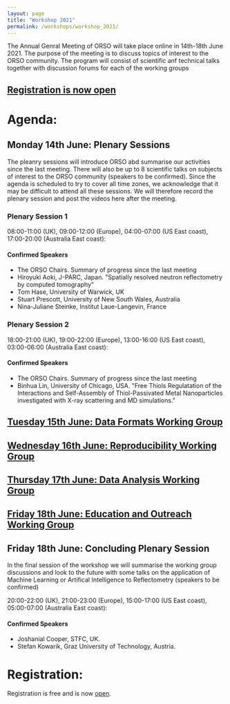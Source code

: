 ```yaml
---
layout: page
title: "Workshop 2021"
permalink: /workshops/workshop_2021/
---
```


The Annual Genral Meeting of ORSO will take place online in 14th-18th June 2021. The purpose of the meeting is to discuss topics of interest to the ORSO community.
The program will consist of scientific anf technical talks together with discussion forums for each of the working groups

## [Registration is now open](https://indico.esss.lu.se/event/2745/overview)


# Agenda:

## Monday 14th June: Plenary Sessions

The pleanry sessions will introduce ORSO abd summarise our activities since the last meeting. 
There will also be up to 8 scientific talks on subjects of interest to the ORSO community (speakers to be confirmed).
Since the agenda is scheduled to try to cover all time zones, we acknowledge that it may be difficult to attend all these sessions. We will therefore record the plenary session and post the videos here after the meeting.

### Plenary Session 1
08:00-11:00 (UK), 09:00-12:00 (Europe), 04:00-07:00 (US East coast), 17:00-20:00 (Australia East coast):

#### Confirmed Speakers
- The ORSO Chairs. Summary of progress since the last meeting
- Hiroyuki Aoki, J-PARC, Japan. "Spatially resolved neutron reflectometry by computed tomography"
- Tom Hase, University of Warwick, UK
- Stuart Prescott, University of New South Wales, Australia
- Nina-Juliane Steinke, Institut Laue-Langevin, France

### Plenary Session 2
18:00-21:00 (UK), 19:00-22:00 (Europe), 13:00-16:00 (US East coast), 03:00-06:00 (Australia East coast): 

#### Confirmed Speakers
- The ORSO Chairs. Summary of progress since the last meeting
- Binhua Lin, University of Chicago, USA. "Free Thiols Regulatation of the Interactions and Self-Assembly of Thiol-Passivated Metal Nanoparticles investigated with X-ray scattering and MD simulations."


## [Tuesday 15th June: Data Formats Working Group](/workshops/workshop_2021//Tuesday.md)

## [Wednesday 16th June: Reproducibility Working Group](/workshops/workshop_2021/Wednesday.md/)

## [Thursday 17th June: Data Analysis Working Group](/workshops/workshop_2021//Thursday.md)

## [Friday 18th June: Education and Outreach Working Group](/workshops/workshop_2021//Friday.md) 

## Friday 18th June: Concluding Plenary Session

In the final session of the workshop we will summarise the working group discussions and look to the future with some talks on the application of Machine Learning or Artifical Intelligence to Reflectometry (speakers to be confirmed)

20:00-22:00 (UK), 21:00-23:00 (Europe), 15:00-17:00 (US East coast), 05:00-07:00 (Australia East coast): 

#### Confirmed Speakers
- Joshanial Cooper, STFC, UK.
- Stefan Kowarik, Graz University of Technology, Austria.

# Registration:

Registration is free and is now [open](https://indico.esss.lu.se/event/2745/overview).


